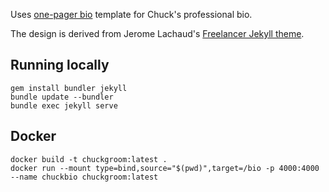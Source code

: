 Uses [one-pager bio](https://github.com/chuckgroom/onepage-bio) template
for Chuck's professional bio.

The design is derived from Jerome Lachaud's [Freelancer Jekyll theme](https://github.com/jeromelachaud/freelancer-theme).

## Running locally 

```
gem install bundler jekyll
bundle update --bundler
bundle exec jekyll serve
```

## Docker

```
docker build -t chuckgroom:latest .
docker run --mount type=bind,source="$(pwd)",target=/bio -p 4000:4000 --name chuckbio chuckgroom:latest
```

